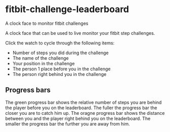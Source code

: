# fitbit-challenge-leaderboard
A clock face to monitor fitbit challenges

A clock face that can be used to live monitor your fitbit step challenges.

Click the watch to cycle through the following items:
* Number of steps you did during the challenge
* The name of the challenge
* Your position in the challenge
* The person 1 place before you in the challenge
* The person right behind you in the challenge

## Progress bars
The green progress bar shows the relative number of steps you are behind the player before you on the leaderboard. The fuller the progress bar the closer you are to catch him up.
The oragne progress bar shows the distance between you and the player right behind you on the leaderboard. The smaller the progress bar the further you are away from him.
